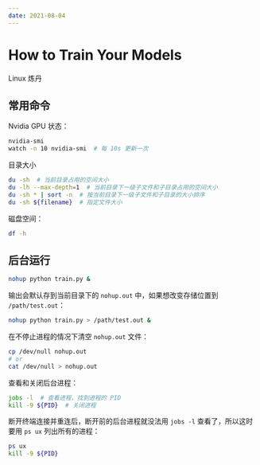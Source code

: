 ```yaml
---
date: 2021-08-04
---
```


# How to Train Your Models

Linux 炼丹

<!-- more -->


## 常用命令

Nvidia GPU 状态：

```bash
nvidia-smi
watch -n 10 nvidia-smi  # 每 10s 更新一次
```

目录大小

```bash
du -sh  # 当前目录占用的空间大小
du -lh --max-depth=1  # 当前目录下一级子文件和子目录占用的空间大小
du -sh * | sort -n  # 按当前目录下一级子文件和子目录的大小排序
du -sh ${filename}  # 指定文件大小
```

磁盘空间：

```bash
df -h
```


## 后台运行

```bash
nohup python train.py &
```

输出会默认存到当前目录下的 `nohup.out` 中，如果想改变存储位置到 `/path/test.out`：

```bash
nohup python train.py > /path/test.out &
```

在不停止进程的情况下清空 `nohup.out` 文件：

```bash
cp /dev/null nohup.out
# or
cat /dev/null > nohup.out
```

查看和关闭后台进程：

```bash
jobs -l  # 查看进程，找到进程的 PID
kill -9 ${PID}  # 关闭进程
```

断开终端连接并重连后，断开前的后台进程就没法用 `jobs -l` 查看了，所以这时要用 `ps ux` 列出所有的进程：

```bash
ps ux
kill -9 ${PID}
```
